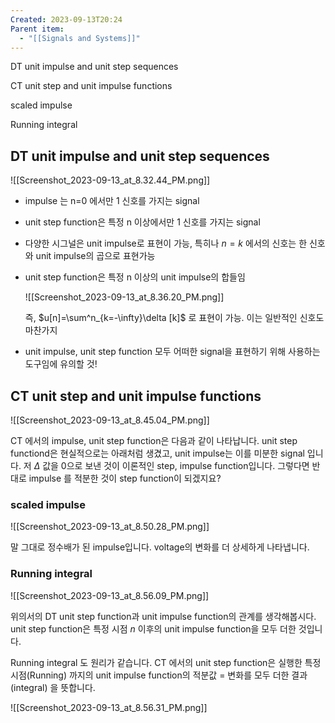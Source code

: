 ```yaml
---
Created: 2023-09-13T20:24
Parent item:
  - "[[Signals and Systems]]"
---
```

DT unit impulse and unit step sequences

CT unit step and unit impulse functions

scaled impulse

Running integral

## DT unit impulse and unit step sequences

![[Screenshot_2023-09-13_at_8.32.44_PM.png]]

- impulse 는 n=0 에서만 1 신호를 가지는 signal
- unit step function은 특정 n 이상에서만 1 신호를 가지는 signal
- 다양한 시그널은 unit impulse로 표현이 가능, 특히나 $n=k$﻿ 에서의 신호는 한 신호와 unit impulse의 곱으로 표현가능
- unit step function은 특정 n 이상의 unit impulse의 합들임
    
    ![[Screenshot_2023-09-13_at_8.36.20_PM.png]]
    
    즉, $u[n]=\sum^n_{k=-\infty}\delta [k]$﻿ 로 표현이 가능. 이는 일반적인 신호도 마찬가지
    
- unit impulse, unit step function 모두 어떠한 signal을 표현하기 위해 사용하는 도구임에 유의할 것!

## CT unit step and unit impulse functions

![[Screenshot_2023-09-13_at_8.45.04_PM.png]]

CT 에서의 impulse, unit step function은 다음과 같이 나타납니다. unit step functiond은 현실적으로는 아래처럼 생겼고, unit impulse는 이를 미분한 signal 입니다. 저 $\Delta$﻿ 값을 0으로 보낸 것이 이론적인 step, impulse function입니다. 그렇다면 반대로 impulse 를 적분한 것이 step function이 되겠지요?

### scaled impulse

![[Screenshot_2023-09-13_at_8.50.28_PM.png]]

말 그대로 정수배가 된 impulse입니다. voltage의 변화를 더 상세하게 나타냅니다.

### Running integral

![[Screenshot_2023-09-13_at_8.56.09_PM.png]]

위의서의 DT unit step function과 unit impulse function의 관계를 생각해봅시다. unit step function은 특정 시점 $n$﻿ 이후의 unit impulse function을 모두 더한 것입니다.

Running integral 도 원리가 같습니다. CT 에서의 unit step function은 실행한 특정 시점(Running) 까지의 unit impulse function의 적분값 = 변화를 모두 더한 결과 (integral) 을 뜻합니다.

![[Screenshot_2023-09-13_at_8.56.31_PM.png]]